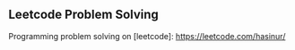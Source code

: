 ## Leetcode Problem Solving

Programming problem solving on [leetcode]: https://leetcode.com/hasinur/
